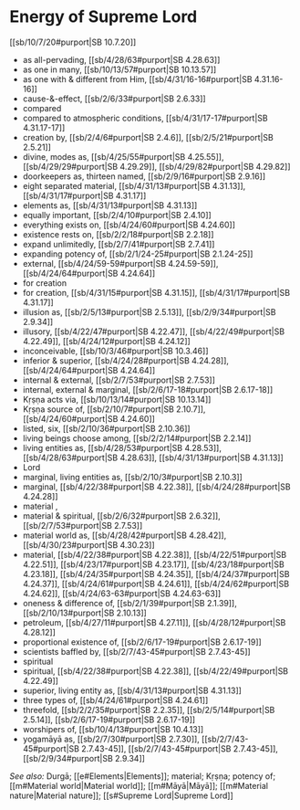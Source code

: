 # Energy of Supreme Lord

[[sb/10/7/20#purport|SB 10.7.20]]

* as all-pervading, [[sb/4/28/63#purport|SB 4.28.63]]
* as one in many, [[sb/10/13/57#purport|SB 10.13.57]]
* as one with & different from Him, [[sb/4/31/16-16#purport|SB 4.31.16-16]]
* cause-&-effect, [[sb/2/6/33#purport|SB 2.6.33]]
* compared 
* compared to atmospheric conditions, [[sb/4/31/17-17#purport|SB 4.31.17-17]]
* creation by, [[sb/2/4/6#purport|SB 2.4.6]], [[sb/2/5/21#purport|SB 2.5.21]]
* divine, modes as, [[sb/4/25/55#purport|SB 4.25.55]], [[sb/4/29/29#purport|SB 4.29.29]], [[sb/4/29/82#purport|SB 4.29.82]]
* doorkeepers as, thirteen named, [[sb/2/9/16#purport|SB 2.9.16]]
* eight separated material, [[sb/4/31/13#purport|SB 4.31.13]], [[sb/4/31/17#purport|SB 4.31.17]]
* elements as, [[sb/4/31/13#purport|SB 4.31.13]]
* equally important, [[sb/2/4/10#purport|SB 2.4.10]]
* everything exists on, [[sb/4/24/60#purport|SB 4.24.60]]
* existence rests on, [[sb/2/2/18#purport|SB 2.2.18]]
* expand unlimitedly, [[sb/2/7/41#purport|SB 2.7.41]]
* expanding potency of, [[sb/2/1/24-25#purport|SB 2.1.24-25]]
* external, [[sb/4/24/59-59#purport|SB 4.24.59-59]], [[sb/4/24/64#purport|SB 4.24.64]]
* for creation 
* for creation, [[sb/4/31/15#purport|SB 4.31.15]], [[sb/4/31/17#purport|SB 4.31.17]]
* illusion as, [[sb/2/5/13#purport|SB 2.5.13]], [[sb/2/9/34#purport|SB 2.9.34]]
* illusory, [[sb/4/22/47#purport|SB 4.22.47]], [[sb/4/22/49#purport|SB 4.22.49]], [[sb/4/24/12#purport|SB 4.24.12]]
* inconceivable, [[sb/10/3/46#purport|SB 10.3.46]]
* inferior & superior, [[sb/4/24/28#purport|SB 4.24.28]], [[sb/4/24/64#purport|SB 4.24.64]]
* internal & external, [[sb/2/7/53#purport|SB 2.7.53]]
* internal, external & marginal, [[sb/2/6/17-18#purport|SB 2.6.17-18]]
* Kṛṣṇa acts via, [[sb/10/13/14#purport|SB 10.13.14]]
* Kṛṣṇa source of, [[sb/2/10/7#purport|SB 2.10.7]], [[sb/4/24/60#purport|SB 4.24.60]]
* listed, six, [[sb/2/10/36#purport|SB 2.10.36]]
* living beings choose among, [[sb/2/2/14#purport|SB 2.2.14]]
* living entities as, [[sb/4/28/53#purport|SB 4.28.53]], [[sb/4/28/63#purport|SB 4.28.63]], [[sb/4/31/13#purport|SB 4.31.13]]
* Lord 
* marginal, living entities as, [[sb/2/10/3#purport|SB 2.10.3]]
* marginal, [[sb/4/22/38#purport|SB 4.22.38]], [[sb/4/24/28#purport|SB 4.24.28]]
* material , 
* material & spiritual, [[sb/2/6/32#purport|SB 2.6.32]], [[sb/2/7/53#purport|SB 2.7.53]]
* material world as, [[sb/4/28/42#purport|SB 4.28.42]], [[sb/4/30/23#purport|SB 4.30.23]]
* material, [[sb/4/22/38#purport|SB 4.22.38]], [[sb/4/22/51#purport|SB 4.22.51]], [[sb/4/23/17#purport|SB 4.23.17]], [[sb/4/23/18#purport|SB 4.23.18]], [[sb/4/24/35#purport|SB 4.24.35]], [[sb/4/24/37#purport|SB 4.24.37]], [[sb/4/24/61#purport|SB 4.24.61]], [[sb/4/24/62#purport|SB 4.24.62]], [[sb/4/24/63-63#purport|SB 4.24.63-63]]
* oneness & difference of, [[sb/2/1/39#purport|SB 2.1.39]], [[sb/2/10/13#purport|SB 2.10.13]]
* petroleum, [[sb/4/27/11#purport|SB 4.27.11]], [[sb/4/28/12#purport|SB 4.28.12]]
* proportional existence of, [[sb/2/6/17-19#purport|SB 2.6.17-19]]
* scientists baffled by, [[sb/2/7/43-45#purport|SB 2.7.43-45]]
* spiritual 
* spiritual, [[sb/4/22/38#purport|SB 4.22.38]], [[sb/4/22/49#purport|SB 4.22.49]]
* superior, living entity as, [[sb/4/31/13#purport|SB 4.31.13]]
* three types of, [[sb/4/24/61#purport|SB 4.24.61]]
* threefold, [[sb/2/2/35#purport|SB 2.2.35]], [[sb/2/5/14#purport|SB 2.5.14]], [[sb/2/6/17-19#purport|SB 2.6.17-19]]
* worshipers of, [[sb/10/4/13#purport|SB 10.4.13]]
* yogamāyā as, [[sb/2/7/30#purport|SB 2.7.30]], [[sb/2/7/43-45#purport|SB 2.7.43-45]], [[sb/2/7/43-45#purport|SB 2.7.43-45]], [[sb/2/9/34#purport|SB 2.9.34]]

*See also:* Durgā; [[e#Elements|Elements]]; material; Kṛṣṇa; potency of; [[m#Material world|Material world]]; [[m#Māyā|Māyā]]; [[m#Material nature|Material nature]]; [[s#Supreme Lord|Supreme Lord]]
